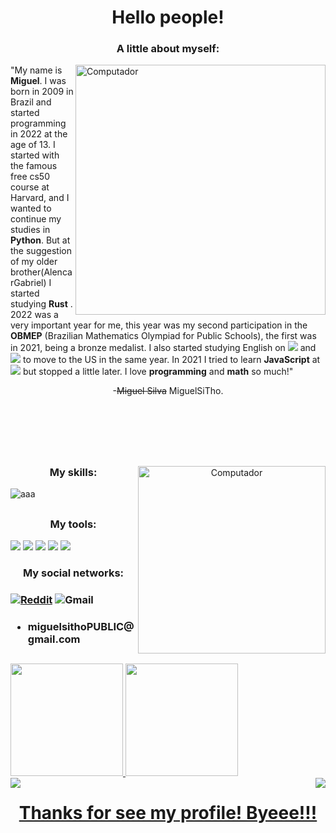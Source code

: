 <h1 align="center">
  Hello people!
</h1>

<h3 align="center">
  A little about myself:
</h3>


<img src="https://user-images.githubusercontent.com/117781299/200963665-7788bff0-86f7-4a6d-890b-fb5a7c232dce.png" min-width="400px" max-width="460px" width="400px" align="right" alt="Computador"/>

<p align="left">
"My name is <strong>Miguel</strong>. I was born in 2009 in Brazil and started programming in 2022 at the age of 13. I started with the famous free cs50 course at Harvard, and I wanted to continue my studies in <strong>Python</strong>. But at the suggestion of my older brother(AlencarGabriel) I started studying <strong>Rust</strong> . 2022 was a very important year for me, this year was my second participation in the <strong>OBMEP</strong> (Brazilian Mathematics Olympiad for Public Schools), the first was in 2021, being a bronze medalist. I also started studying English on <img src="https://img.shields.io/badge/Duolingo-58CC02?style=for-the-badge&logo=Duolingo&logoColor=white"/> and <img src="https://img.shields.io/badge/YouTube-FF0000?style=for-the-badge&logo=youtube&logoColor=white"/> to move to the US in the same year. In 2021 I tried to learn <strong>JavaScript</strong> at <img src="https://img.shields.io/badge/Khan%20Academy-14BF96?style=for-the-badge&logo=Khan%20Academy&logoColor=white"/> but stopped a little later. I love <strong>programming</strong> and <strong>math</strong> so much!"
</p>

<p align="center">
  -<s>Miguel Silva</s> MiguelSiTho.
</p>

<br>
<br>
<br>
<br>

##
<div>
<p align="center">
  <img src="https://user-images.githubusercontent.com/117781299/200952878-79fe5269-d940-4952-be12-91fe0f6fd631.gif" min-width="300px" max-width="360px" width="300px" align="right" alt="Computador"> 
</p>

<h3 align="center">
  My skills:
</h3>
</div>

![aaa](https://img.shields.io/badge/Rust-000000?style=for-the-badge&logo=rust&logoColor=white)
##
<div>
  <h3 align="center">
    My tools:
  </h3>
  <img src="https://img.shields.io/badge/Krita-203759?style=for-the-badge&logo=krita&logoColor=EEF37B"/>
  <img src="https://img.shields.io/badge/Visual_Studio_Code-0078D4?style=for-the-badge&logo=visual%20studio%20code&logoColor=white"/>
  <img src="https://img.shields.io/badge/Visual_Studio-5C2D91?style=for-the-badge&logo=visual%20studio&logoColor=white"/>
  <img src="https://img.shields.io/badge/Opera-FF1B2D?style=for-the-badge&logo=Opera&logoColor=white"/>
  <img src="https://img.shields.io/badge/Windows-0078D6?style=for-the-badge&logo=windows&logoColor=white"/>
</div
  
##
<div>
<h3 align="center">
  My social networks:
<h3>
  
[![Reddit](https://img.shields.io/badge/Reddit-FF4500?style=for-the-badge&logo=reddit&logoColor=white)](https://www.reddit.com/user/MiguelSiTho)
![Gmail](https://img.shields.io/badge/Gmail-D14836?style=for-the-badge&logo=gmail&logoColor=white) 
  <ul>
    <li><h4> miguelsithoPUBLIC@gmail.com </h4></li>
  </ul>
</div>
  
##
  
<div>
  <a href="https://github.com/MiguelSiTho">
  <img height="180em" src="https://github-readme-stats.vercel.app/api?username=MiguelSiTho&count_private=true&theme=cobalt&show_icons=true"/>
  <img height="180em" src="https://github-readme-stats.vercel.app/api/top-langs/?username=MiguelSiTho&theme=cobalt"/> <br>
  <img src="https://img.shields.io/github/followers/MiguelSiTho.svg?style=social&label=Follow&maxAge=2592000" align="left"/>
  <img src="https://komarev.com/ghpvc/?username=your-github-MiguelSiTho" align="right"/>
</div>
  
##
  
<h1 align="center"> Thanks for see my profile! Byeee!!!<h1>
